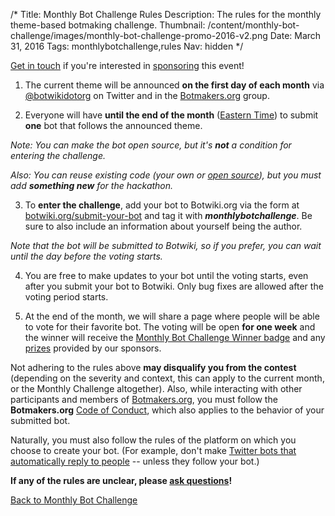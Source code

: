 /*
Title: Monthly Bot Challenge Rules
Description: The rules for the monthly theme-based botmaking challenge.
Thumbnail: /content/monthly-bot-challenge/images/monthly-bot-challenge-promo-2016-v2.png
Date: March 31, 2016
Tags: monthlybotchallenge,rules
Nav: hidden
*/

<div class="note">
  <a href="mailto:stefan@botwiki.org">Get in touch</a> if you're interested in <a href="/about/supporters/">sponsoring</a> this event! 
</div>


 1. The current theme will be announced **on the first day of each month** via [@botwikidotorg](https://twitter.com/botwikidotorg) on Twitter and in the [Botmakers.org](https://botmakers.org/) group.

 2. Everyone will have **until the end of the month** ([Eastern Time](https://www.google.com/search?q=local+time+est)) to submit **one** bot that follows the announced theme.

 *Note: You can make the bot open source, but it's **not** a condition for entering the challenge.*

 *Also: You can reuse existing code (your own or [open source](/tag/opensource)), but you must add **something new** for the hackathon.*

 3. To **enter the challenge**, add your bot to Botwiki.org via the form at [botwiki.org/submit-your-bot](https://botwiki.org/submit-your-bot) and tag it with ***monthlybotchallenge***. Be sure to also include an information about yourself being the author.

 *Note that the bot will be submitted to Botwiki, so if you prefer, you can wait until the day before the voting starts.*

 4. You are free to make updates to your bot until the voting starts, even after you submit your bot to Botwiki. Only bug fixes are allowed after the voting period starts.

 5. At the end of the month, we will share a page where people will be able to vote for their favorite bot. The voting will be open **for one week** and the winner will receive the [Monthly Bot Challenge Winner badge](/botmaker-badges/#monthly-bot-challenge-badge) and any [prizes](#prizes) provided by our sponsors.

Not adhering to the rules above **may disqualify you from the contest** (depending on the severity and context, this can apply to the current month, or the Monthly Challenge altogether). Also, while interacting with other participants and members of [Botmakers.org](https://botmakers.org/), you must follow the **Botmakers.org** [Code of Conduct](http://botmakers.org/code-of-conduct/), which also applies to the behavior of your submitted bot.

Naturally, you must also follow the rules of the platform on which you choose to create your bot. (For example, don't make [Twitter bots that automatically reply to people](https://support.twitter.com/articles/76915#replies-mentions) -- unless they follow your bot.)

**If any of the rules are unclear, please [ask questions](mailto:stefan@botwiki.org)!**


[Back to Monthly Bot Challenge](/monthly-bot-challenge/)